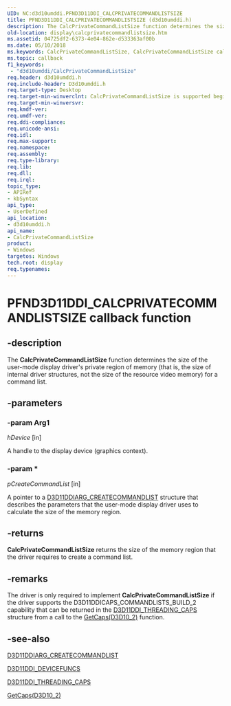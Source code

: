 ```yaml
---
UID: NC:d3d10umddi.PFND3D11DDI_CALCPRIVATECOMMANDLISTSIZE
title: PFND3D11DDI_CALCPRIVATECOMMANDLISTSIZE (d3d10umddi.h)
description: The CalcPrivateCommandListSize function determines the size of the user-mode display driver's private region of memory (that is, the size of internal driver structures, not the size of the resource video memory) for a command list.
old-location: display\calcprivatecommandlistsize.htm
ms.assetid: 04725df2-6373-4e04-862e-d533363af00b
ms.date: 05/10/2018
ms.keywords: CalcPrivateCommandListSize, CalcPrivateCommandListSize callback function [Display Devices], PFND3D11DDI_CALCPRIVATECOMMANDLISTSIZE, PFND3D11DDI_CALCPRIVATECOMMANDLISTSIZE callback, UserModeDisplayDriverDx11_Functions_ba8c13ec-47a3-4d4a-9356-59c9a3edd34d.xml, d3d10umddi/CalcPrivateCommandListSize, display.calcprivatecommandlistsize
ms.topic: callback
f1_keywords:
 - "d3d10umddi/CalcPrivateCommandListSize"
req.header: d3d10umddi.h
req.include-header: D3d10umddi.h
req.target-type: Desktop
req.target-min-winverclnt: CalcPrivateCommandListSize is supported beginning with the Windows 7 operating system.
req.target-min-winversvr: 
req.kmdf-ver: 
req.umdf-ver: 
req.ddi-compliance: 
req.unicode-ansi: 
req.idl: 
req.max-support: 
req.namespace: 
req.assembly: 
req.type-library: 
req.lib: 
req.dll: 
req.irql: 
topic_type:
- APIRef
- kbSyntax
api_type:
- UserDefined
api_location:
- d3d10umddi.h
api_name:
- CalcPrivateCommandListSize
product:
- Windows
targetos: Windows
tech.root: display
req.typenames: 
---
```


# PFND3D11DDI_CALCPRIVATECOMMANDLISTSIZE callback function


## -description


The <b>CalcPrivateCommandListSize</b> function determines the size of the user-mode display driver's private region of memory (that is, the size of internal driver structures, not the size of the resource video memory) for a command list.


## -parameters




### -param Arg1

*hDevice* [in]

A handle to the display device (graphics context).

### -param *

*pCreateCommandList* [in]

A pointer to a <a href="https://docs.microsoft.com/windows-hardware/drivers/ddi/content/d3d10umddi/ns-d3d10umddi-d3d11ddiarg_createcommandlist">D3D11DDIARG_CREATECOMMANDLIST</a> structure that describes the parameters that the user-mode display driver uses to calculate the size of the memory region.


## -returns



<b>CalcPrivateCommandListSize</b> returns the size of the memory region that the driver requires to create a command list.




## -remarks



The driver is only required to implement <b>CalcPrivateCommandListSize</b> if the driver supports the D3D11DDICAPS_COMMANDLISTS_BUILD_2 capability that can be returned in the <a href="https://docs.microsoft.com/windows-hardware/drivers/ddi/content/d3d10umddi/ns-d3d10umddi-d3d11ddi_threading_caps">D3D11DDI_THREADING_CAPS</a> structure from a call to the <a href="https://docs.microsoft.com/windows-hardware/drivers/ddi/content/d3d10umddi/nc-d3d10umddi-pfnd3d10_2ddi_getcaps">GetCaps(D3D10_2)</a> function.




## -see-also




<a href="https://docs.microsoft.com/windows-hardware/drivers/ddi/content/d3d10umddi/ns-d3d10umddi-d3d11ddiarg_createcommandlist">D3D11DDIARG_CREATECOMMANDLIST</a>



<a href="https://docs.microsoft.com/windows-hardware/drivers/ddi/content/d3d10umddi/ns-d3d10umddi-d3d11ddi_devicefuncs">D3D11DDI_DEVICEFUNCS</a>



<a href="https://docs.microsoft.com/windows-hardware/drivers/ddi/content/d3d10umddi/ns-d3d10umddi-d3d11ddi_threading_caps">D3D11DDI_THREADING_CAPS</a>



<a href="https://docs.microsoft.com/windows-hardware/drivers/ddi/content/d3d10umddi/nc-d3d10umddi-pfnd3d10_2ddi_getcaps">GetCaps(D3D10_2)</a>
 

 

